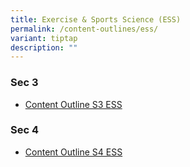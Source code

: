 ```yaml
---
title: Exercise & Sports Science (ESS)
permalink: /content-outlines/ess/
variant: tiptap
description: ""
---
```

<h3>Sec 3</h3>
<ul data-tight="true" class="tight">
<li>
<p><a href="/files/Content Outlines For ESS/Content_outline_S3_ESS.pdf" rel="noopener nofollow" target="_blank">Content Outline S3 ESS</a>
</p>
</li>
</ul>
<h3>Sec 4</h3>
<ul data-tight="true" class="tight">
<li>
<p><a href="/files/Content Outlines For ESS/Content_outline_S4_ESS.pdf" rel="noopener nofollow" target="_blank">Content Outline S4 ESS</a>
</p>
</li>
</ul>
<p></p>